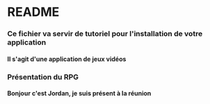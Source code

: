 # README

### Ce fichier va servir de tutoriel pour l'installation de votre application

#### Il s'agit d'une application de jeux vidéos

### Présentation du RPG

#### Bonjour c'est Jordan, je suis présent à la réunion
